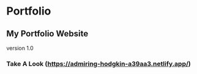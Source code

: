# Portfolio
## My Portfolio Website
version 1.0
### Take A Look (https://admiring-hodgkin-a39aa3.netlify.app/)
